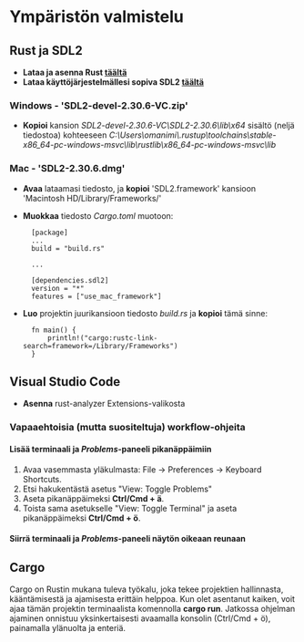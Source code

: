 # Ympäristön valmistelu

## Rust ja SDL2

- **Lataa ja asenna Rust [täältä](https://www.rust-lang.org/tools/install)**
- **Lataa käyttöjärjestelmällesi sopiva SDL2 [täältä](https://github.com/libsdl-org/SDL/releases/tag/release-2.30.6)**

### Windows - 'SDL2-devel-2.30.6-VC.zip'

- **Kopioi** kansion *SDL2-devel-2.30.6-VC\SDL2-2.30.6\lib\x64* sisältö (neljä tiedostoa) kohteeseen *C:\Users\omanimi\\.rustup\toolchains\stable-x86_64-pc-windows-msvc\lib\rustlib\x86_64-pc-windows-msvc\lib*

### Mac - 'SDL2-2.30.6.dmg'

- **Avaa** lataamasi tiedosto, ja **kopioi** 'SDL2.framework' kansioon 'Macintosh HD/Library/Frameworks/'

- **Muokkaa** tiedosto *Cargo.toml* muotoon:

        [package]
        ...
        build = "build.rs"

        ...

        [dependencies.sdl2]
        version = "*"
        features = ["use_mac_framework"]

- **Luo** projektin juurikansioon tiedosto *build.rs* ja **kopioi** tämä sinne:

        fn main() {
            println!("cargo:rustc-link-search=framework=/Library/Frameworks")
        }

## Visual Studio Code

- **Asenna** rust-analyzer Extensions-valikosta

### Vapaaehtoisia (mutta suositeltuja) workflow-ohjeita

#### Lisää terminaali ja *Problems*-paneeli pikanäppäimiin

1. Avaa vasemmasta yläkulmasta: File &rarr; Preferences &rarr; Keyboard Shortcuts.
2. Etsi hakukentästä asetus "View: Toggle Problems"
3. Aseta pikanäppäimeksi **Ctrl/Cmd + ä**.
4. Toista sama asetukselle "View: Toggle Terminal" ja aseta pikanäppäimeksi  **Ctrl/Cmd + ö**.

#### Siirrä terminaali ja *Problems*-paneeli näytön oikeaan reunaan

## Cargo

Cargo on Rustin mukana tuleva työkalu, joka tekee projektien hallinnasta, kääntämisestä ja ajamisesta erittäin helppoa. Kun olet asentanut kaiken, voit ajaa tämän projektin terminaalista komennolla **cargo run**. Jatkossa ohjelman ajaminen onnistuu yksinkertaisesti avaamalla konsolin (Ctrl/Cmd + ö), painamalla ylänuolta ja enteriä.
